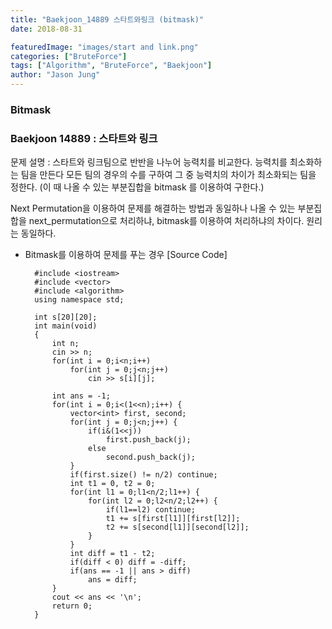 ```yaml
---
title: "Baekjoon_14889 스타트와링크 (bitmask)"
date: 2018-08-31

featuredImage: "images/start and link.png"
categories: ["BruteForce"]
tags: ["Algorithm", "BruteForce", "Baekjoon"]
author: "Jason Jung"
---
```

### Bitmask
### Baekjoon 14889 : 스타트와 링크
문제 설명 : 스타트와 링크팀으로 반반을 나누어 능력치를 비교한다. 능력치를 최소화하는 팀을 만든다 
모든 팀의 경우의 수를 구하여 그 중 능력치의 차이가 최소화되는 팀을 정한다. (이 때 나올 수 있는 부분집합을 bitmask 를 이용하여 구한다.)

Next Permutation을 이용하여 문제를 해결하는 방법과 동일하나 나올 수 있는 부분집합을
next_permutation으로 처리하냐, bitmask를 이용하여 처리하냐의 차이다.
원리는 동일하다.

- Bitmask를 이용하여 문제를 푸는 경우
[Source Code] 

        #include <iostream>
        #include <vector>
        #include <algorithm>
        using namespace std;

        int s[20][20];
        int main(void)
        {
            int n;
            cin >> n;
            for(int i = 0;i<n;i++)
                for(int j = 0;j<n;j++)
                    cin >> s[i][j];

            int ans = -1;
            for(int i = 0;i<(1<<n);i++) {
                vector<int> first, second;
                for(int j = 0;j<n;j++) {
                    if(i&(1<<j))
                        first.push_back(j);
                    else
                        second.push_back(j);
                }
                if(first.size() != n/2) continue;
                int t1 = 0, t2 = 0;
                for(int l1 = 0;l1<n/2;l1++) {
                    for(int l2 = 0;l2<n/2;l2++) {
                        if(l1==l2) continue;
                        t1 += s[first[l1]][first[l2]];
                        t2 += s[second[l1]][second[l2]];
                    }
                }
                int diff = t1 - t2;
                if(diff < 0) diff = -diff;
                if(ans == -1 || ans > diff)
                    ans = diff;
            }
            cout << ans << '\n';
            return 0;
        }

